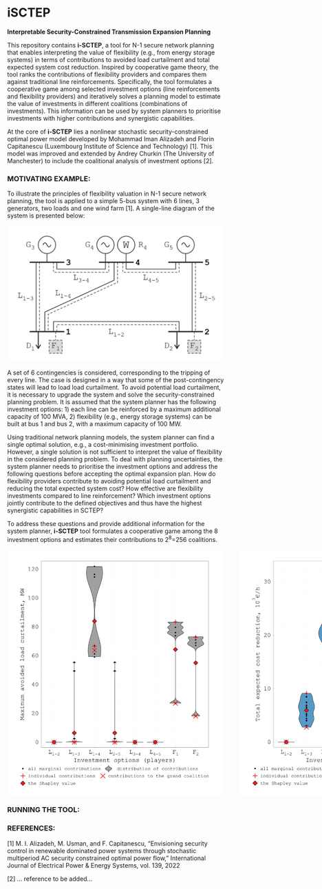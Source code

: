 # iSCTEP
**Interpretable Security-Constrained Transmission Expansion Planning**

This repository contains **i-SCTEP**, a tool for N-1 secure network planning that enables interpreting the value of flexibility (e.g., from energy storage systems) in terms of contributions to avoided load curtailment and total expected system cost reduction. Inspired by cooperative game theory, the tool ranks the contributions of flexibility providers and compares them against traditional line reinforcements. Specifically, the tool formulates a cooperative game among selected investment options (line reinforcements and flexibility providers) and iteratively solves a planning model to estimate the value of investments in different coalitions (combinations of investments). This information can be used by system planners to prioritise investments with higher contributions and synergistic capabilities.

At the core of **i-SCTEP** lies a nonlinear stochastic security-constrained optimal power model developed by Mohammad Iman Alizadeh and Florin Capitanescu (Luxembourg Institute of Science and Technology) [1]. This model was improved and extended by Andrey Churkin (The University of Manchester) to include the coalitional analysis of investment options [2].

### MOTIVATING EXAMPLE:

To illustrate the principles of flexibility valuation in N-1 secure network planning, the tool is applied to a simple 5-bus system with 6 lines, 3 generators, two loads and one wind farm [1]. A single-line diagram of the system is presented below:

<img src="C5_scheme.png" alt="C5 scheme" width="500">

A set of 6 contingencies is considered, corresponding to the tripping of every line. The case is designed in a way that some of the post-contingency states will lead to load load curtailment.
To avoid potential load curtailment, it is necessary to upgrade the system and solve the security-constrained planning problem. It is assumed that the system planner has the following investment options: 1) each line can be reinforced by a maximum additional capacity of 100 MVA, 2) flexibility (e.g., energy storage systems) can be built at bus 1 and bus 2, with a maximum capacity of 100 MW.

Using traditional network planning models, the system planner can find a single optimal solution, e.g., a cost-minimising investment portfolio. However, a single solution is not sufficient to interpret the value of flexibility in the considered planning problem. To deal with planning uncertainties, the system planner needs to prioritise the investment options and address the following questions before accepting the optimal expansion plan. How do flexibility providers contribute to avoiding potential load curtailment and reducing the total expected system cost? How effective are flexibility investments compared to line reinforcement? Which investment options jointly contribute to the defined objectives and thus have the highest synergistic capabilities in SCTEP? 

To address these questions and provide additional information for the system planner, **i-SCTEP** tool formulates a cooperative game among the 8 investment options and estimates their contributions to 2<sup>8</sup>=256 coalitions.



<div style="display: flex; gap: 40px;">
    <img src="C5_violin_plots.png" alt="Image 1" width="500">
    <img src="C5_violin_plots_cost.png" alt="Image 2" width="500">
</div>


### RUNNING THE TOOL:



### REFERENCES:
[1] M. I. Alizadeh, M. Usman, and F. Capitanescu, “Envisioning security control in renewable dominated power systems through stochastic multiperiod AC security constrained optimal power flow,” International Journal of Electrical Power & Energy Systems, vol. 139, 2022

[2] ... reference to be added...
